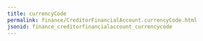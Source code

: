 ```yaml
---
title: currencyCode
permalink: finance/CreditorFinancialAccount.currencyCode.html
jsonid: finance_creditorfinancialaccount_currencycode
---
```

